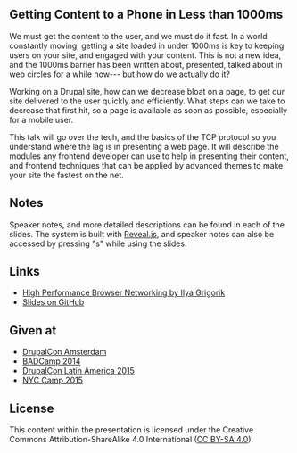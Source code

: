 Getting Content to a Phone in Less than 1000ms
----------------------------------------------

We must get the content to the user, and we must do it fast. In a world constantly moving, getting a site loaded in under 1000ms is key to keeping users on your site, and engaged with your content. This is not a new idea, and the 1000ms barrier has been written about, presented, talked about in web circles for a while now--- but how do we actually do it?

Working on a Drupal site, how can we decrease bloat on a page, to get our site delivered to the user quickly and efficiently. What steps can we take to decrease that first hit, so a page is available as soon as possible, especially for a mobile user.

This talk will go over the tech, and the basics of the TCP protocol so you understand where the lag is in presenting a web page. It will describe the modules any frontend developer can use to help in presenting their content, and frontend techniques that can be applied by advanced themes to make your site the fastest on the net.

## Notes

Speaker notes, and more detailed descriptions can be found in each of the slides. The system is built with [Reveal.js](http://lab.hakim.se/reveal-js/), and speaker notes can also be accessed by pressing "s" while using the slides.

## Links

* [High Performance Browser Networking by Ilya Grigorik](http://chimera.labs.oreilly.com/books/1230000000545)
* [Slides on GitHub](http://iamcarrico.github.io/content-to-phone-in-1000ms/#/)


## Given at

* [DrupalCon Amsterdam](https://amsterdam2014.drupal.org/session/getting-content-phone-less-1000ms)
* [BADCamp 2014](https://2014.badcamp.net/session/getting-content-phone-less-1000ms)
* [DrupalCon Latin America 2015](https://latinamerica2015.drupal.org/session/getting-content-phone-less-1000ms)
* [NYC Camp 2015](http://nyccamp.org/session/getting-content-phone-less-1000ms)

## License

This content within the presentation is licensed under the Creative Commons Attribution-ShareAlike 4.0 International ([CC BY-SA 4.0](http://creativecommons.org/licenses/by-sa/4.0/)).
